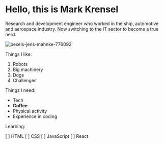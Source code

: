 # Hello, this is Mark Krensel

Research and development engineer who worked in the ship, automotive and aerospace industry. Now switching to the IT sector to become a true nerd.

![pexels-jens-mahnke-776092](https://user-images.githubusercontent.com/104423505/185947956-0aad7345-7baa-4561-835b-7c8babbc90a3.jpg)


Things I like:
1. Robots
2. Big machinery
3. Dogs
4. Challenges

Things I need:
- Tech
- **Coffee**
- Physical activity
- Experience in coding

Learning:

[ ] HTML
[ ] CSS
[ ] JavaScript
[ ] React
